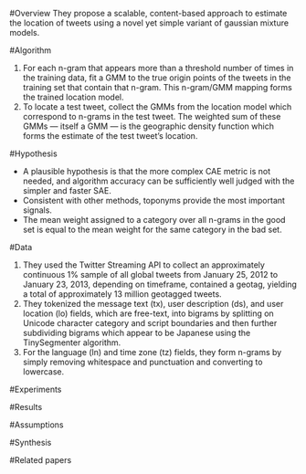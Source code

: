 #Overview
They propose a scalable, content-based approach to estimate the location of tweets using a novel yet simple variant of gaussian mixture models.

#Algorithm
1. For each n-gram that appears more than a threshold number of times in the training data, fit a GMM to the true origin points of the tweets in the training set that contain that n-gram. This n-gram/GMM mapping forms the trained location model.
2. To locate a test tweet, collect the GMMs from the location model which correspond to n-grams in the test tweet. The weighted sum of these GMMs — itself a GMM — is the geographic density function which forms the estimate of the test tweet’s location.

#Hypothesis
* A plausible hypothesis is that the more complex CAE metric is not needed, and algorithm accuracy can be sufficiently well judged with the simpler and faster SAE.
* Consistent with other methods, toponyms provide the most important signals.
* The mean weight assigned to a category over all n-grams in the good set is equal to the mean weight for the same category in the bad set.

#Data
1. They used the Twitter Streaming API to collect an approximately continuous 1% sample of all global tweets from January 25, 2012 to January 23, 2013,  depending on timeframe, contained a geotag,  yielding a total of approximately 13 million geotagged tweets.
2. They  tokenized the message text (tx), user description (ds), and user location (lo) fields, which are free-text, into bigrams by splitting on Unicode character category and script boundaries and then further subdividing bigrams which appear to be Japanese using the TinySegmenter algorithm.
3. For the language (ln) and time zone (tz) fields, they  form n-grams by simply removing whitespace and punctuation and converting to lowercase.

#Experiments



#Results


#Assumptions


#Synthesis


#Related papers
